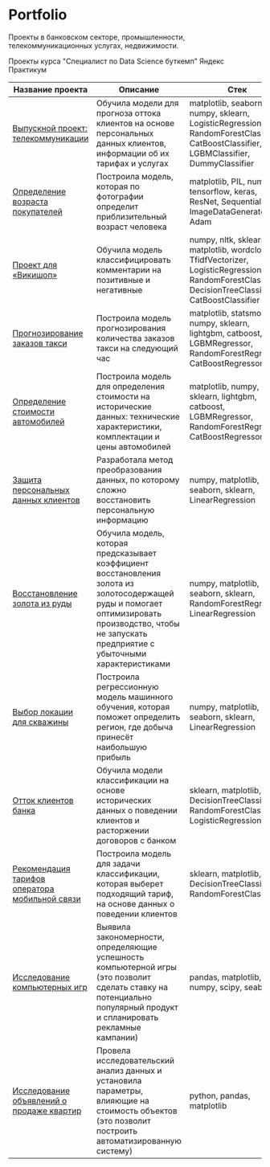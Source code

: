 # Portfolio
Проекты в банковском секторе, промышленности, телекоммуникационных услугах, недвижимости.

Проекты курса "Специалист по Data Science буткемп" Яндекс Практикум

Название проекта  | Описание  | Стек
------------- | -------------- | -------------
[Выпускной проект: телекоммуникации](https://github.com/eshubina/Portfolio/tree/main/12%20final%20project%20telecom) | Обучила модели для прогноза оттока клиентов на основе персональных данных клиентов, информации об их тарифах и услугах | matplotlib, seaborn, numpy, sklearn, LogisticRegression, RandomForestClassifier, CatBoostClassifier, LGBMClassifier, DummyClassifier
[Определение возраста покупателей](https://github.com/eshubina/Portfolio/tree/main/11%20computer%20vision) | Построила модель, которая по фотографии определит приблизительный возраст человека | matplotlib, PIL, numpy, tensorflow, keras, ResNet, Sequential, ImageDataGenerator, Adam
[Проект для «Викишоп»](https://github.com/eshubina/Portfolio/tree/main/10%20nlp) | Обучила модель классифицировать комментарии на позитивные и негативные | numpy, nltk, sklearn, matplotlib, wordcloud, TfidfVectorizer, LogisticRegression, RandomForestClassifier, DecisionTreeClassifier, CatBoostClassifier
[Прогнозирование заказов такси](https://github.com/eshubina/Portfolio/tree/main/09%20time%20series) | Построила модель прогнозирования количества заказов такси на следующий час | matplotlib, statsmodels, numpy, sklearn, lightgbm, catboost, LGBMRegressor, RandomForestRegressor, CatBoostRegressor
[Определение стоимости автомобилей](https://github.com/eshubina/Portfolio/tree/main/08%20numerical%20methods) | Построила модель для определения стоимости на исторические данных: технические характеристики, комплектации и цены автомобилей | matplotlib, numpy, sklearn, lightgbm, catboost, LGBMRegressor, RandomForestRegressor, CatBoostRegressor
[Защита персональных данных клиентов](https://github.com/eshubina/Portfolio/tree/main/07%20linear%20algebra) | Разработала метод преобразования данных, по которому сложно восстановить персональную информацию | numpy, matplotlib, seaborn, sklearn, LinearRegression
[Восстановление золота из руды](https://github.com/eshubina/Portfolio/tree/main/06%20final%20ml) | Обучила модель, которая предсказывает коэффициент восстановления золота из золотосодержащей руды и помогает оптимизировать производство, чтобы не запускать предприятие с убыточными характеристиками | numpy, matplotlib, seaborn, sklearn, RandomForestRegressor, LinearRegression
[Выбор локации для скважины](https://github.com/eshubina/Portfolio/tree/main/05%20%20ml%20business) | Построила регрессионную модель машинного обучения, которая поможет определить регион, где добыча принесёт наибольшую прибыль | numpy, matplotlib, seaborn, sklearn, LinearRegression
[Отток клиентов банка](https://github.com/eshubina/Portfolio/tree/main/04%20supervised%20learning) | Обучила модели классификации на основе исторических данных о поведении клиентов и расторжении договоров с банком | sklearn, matplotlib, DecisionTreeClassifier, RandomForestClassifier, LogisticRegression
[Рекомендация тарифов оператора мобильной связи](https://github.com/eshubina/Portfolio/tree/main/03%20ml) | Построила модель для задачи классификации, которая выберет подходящий тариф, на основе данных о поведении клиентов | sklearn, matplotlib, DecisionTreeClassifier, RandomForestClassifier
[Исследование компьютерных игр](https://github.com/eshubina/Portfolio/tree/main/02%20final%20analytics) | Выявила закономерности, определяющие успешность компьютерной игры (это позволит сделать ставку на потенциально популярный продукт и спланировать рекламные кампании) | pandas, matplotlib, numpy, scipу, seaborn
[Исследование объявлений о продаже квартир](https://github.com/eshubina/Portfolio/tree/main/01%20research%20analysis) | Провела исследовательский анализ данных и установила параметры, влияющие на стоимость объектов (это позволит построить автоматизированную систему) | python, pandas, matplotlib
